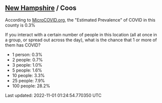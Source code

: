 
## [New Hampshire](/united-states/new-hampshire) / Coos

According to [MicroCOVID.org](http://microcovid.org),
the "Estimated Prevalence" of COVID in this county is 0.3%

If you interact with a certain number of people in this location
(all at once in a group, or spread out across the day), what is the chance that
1 or more of them has COVID?

- 1 person: 0.3%
- 2 people: 0.7%
- 3 people: 1.0%
- 5 people: 1.6%
- 10 people: 3.3%
- 25 people: 7.9%
- 100 people: 28.2%

Last updated: 2022-11-01 01:24:54.770350 UTC
